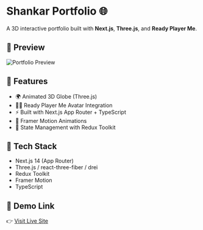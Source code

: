 # Shankar Portfolio 🌐

A 3D interactive portfolio built with **Next.js**, **Three.js**, and **Ready Player Me**.

## 🚀 Preview

![Portfolio Preview](https://portfolio-shankar.vercel.app/preview.png)

## 🧩 Features

- 🌍 Animated 3D Globe (Three.js)
- 🧑‍🚀 Ready Player Me Avatar Integration
- ⚡ Built with Next.js App Router + TypeScript
- 🎨 Framer Motion Animations
- 🧠 State Management with Redux Toolkit

## 🧠 Tech Stack

- Next.js 14 (App Router)
- Three.js / react-three-fiber / drei
- Redux Toolkit
- Framer Motion
- TypeScript

## 📸 Demo Link

👉 [Visit Live Site](https://portfolio-shankar.vercel.app)
